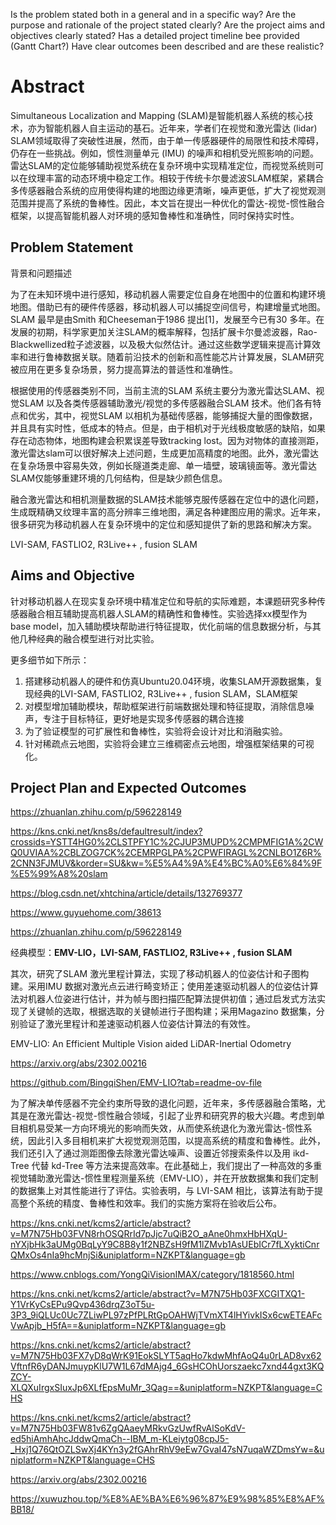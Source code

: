

Is the problem stated both in a general and in a specific way?
Are the purpose and rationale of the project stated clearly?
Are the project aims and objectives clearly stated?
Has a detailed project timeline bee provided (Gantt Chart?)
Have clear outcomes been described and are these realistic?

# Abstract

Simultaneous Localization and Mapping (SLAM)是智能机器人系统的核心技术，亦为智能机器人自主运动的基石。近年来，学者们在视觉和激光雷达 (lidar) SLAM领域取得了突破性进展，然而，由于单一传感器硬件的局限性和技术障碍，仍存在一些挑战。例如，惯性测量单元 (IMU) 的噪声和相机受光照影响的问题。雷达SLAM的定位能够辅助视觉系统在复杂环境中实现精准定位，而视觉系统则可以在纹理丰富的动态环境中稳定工作。相较于传统卡尔曼滤波SLAM框架，紧耦合多传感器融合系统的应用使得构建的地图边缘更清晰，噪声更低，扩大了视觉观测范围并提高了系统的鲁棒性。因此，本文旨在提出一种优化的雷达-视觉-惯性融合框架，以提高智能机器人对环境的感知鲁棒性和准确性，同时保持实时性。

## Problem Statement

背景和问题描述

为了在未知环境中进行感知，移动机器人需要定位自身在地图中的位置和构建环境地图。借助已有的硬件传感器，移动机器人可以捕捉空间信号，构建增量式地图。SLAM 最早是由Smith 和Cheeseman于1986 提出[1]，发展至今已有30 多年。在发展的初期，科学家更加关注SLAM的概率解释，包括扩展卡尔曼滤波器，Rao-Blackwellized粒子滤波器，以及极大似然估计。通过这些数学逻辑来提高计算效率和进行鲁棒数据关联。随着前沿技术的创新和高性能芯片计算发展，SLAM研究被应用在更多复杂场景，努力提高算法的普适性和准确性。

根据使用的传感器类别不同，当前主流的SLAM 系统主要分为激光雷达SLAM、视觉SLAM 以及各类传感器辅助激光/视觉的多传感器融合SLAM 技术。他们各有特点和优劣，其中，视觉SLAM 以相机为基础传感器，能够捕捉大量的图像数据，并且具有实时性，低成本的特点。但是，由于相机对于光线极度敏感的缺陷，如果存在动态物体，地图构建会积累误差导致tracking lost。因为对物体的直接测距，激光雷达slam可以很好解决上述问题，生成更加高精度的地图。此外，激光雷达在复杂场景中容易失效，例如长隧道类走廊、单一墙壁，玻璃镜面等。激光雷达SLAM仅能够重建环境的几何结构，但是缺少颜色信息。

融合激光雷达和相机测量数据的SLAM技术能够克服传感器在定位中的退化问题，生成既精确又纹理丰富的高分辨率三维地图，满足各种建图应用的需求。近年来，很多研究为移动机器人在复杂环境中的定位和感知提供了新的思路和解决方案。



LVI-SAM, FASTLIO2, R3Live++ , fusion SLAM



## Aims and Objective

针对移动机器人在现实复杂环境中精准定位和导航的实际难题，本课题研究多种传感器融合相互辅助提高机器人SLAM的精确性和鲁棒性。实验选择xx模型作为base model，加入辅助模块帮助进行特征提取，优化前端的信息数据分析，与其他几种经典的融合模型进行对比实验。

更多细节如下所示：

1. 搭建移动机器人的硬件和仿真Ubuntu20.04环境，收集SLAM开源数据集，复现经典的LVI-SAM, FASTLIO2, R3Live++ , fusion SLAM，SLAM框架
2. 对模型增加辅助模块，帮助框架进行前端数据处理和特征提取，消除信息噪声，专注于目标特征，更好地是实现多传感器的耦合连接
3. 为了验证模型的可扩展性和鲁棒性，实验将会设计对比和消融实验。
4. 针对稀疏点云地图，实验将会建立三维稠密点云地图，增强框架结果的可视化。

## Project Plan and Expected Outcomes









https://zhuanlan.zhihu.com/p/596228149

https://kns.cnki.net/kns8s/defaultresult/index?crossids=YSTT4HG0%2CLSTPFY1C%2CJUP3MUPD%2CMPMFIG1A%2CWQ0UVIAA%2CBLZOG7CK%2CEMRPGLPA%2CPWFIRAGL%2CNLBO1Z6R%2CNN3FJMUV&korder=SU&kw=%E5%A4%9A%E4%BC%A0%E6%84%9F%E5%99%A8%20slam

https://blog.csdn.net/xhtchina/article/details/132769377

https://www.guyuehome.com/38613

https://zhuanlan.zhihu.com/p/596228149

经典模型：**EMV-LIO，LVI-SAM, FASTLIO2, R3Live++ , fusion SLAM**

其次，研究了SLAM 激光里程计算法，实现了移动机器人的位姿估计和子图构建。采用IMU 数据对激光点云进行畸变矫正；使用差速驱动机器人的位姿估计算法对机器人位姿进行估计，并为帧与图扫描匹配算法提供初值；通过启发式方法实现了关键帧的选取，根据选取的关键帧进行子图构建；采用Magazino 数据集，分别验证了激光里程计和差速驱动机器人位姿估计算法的有效性。

EMV-LIO: An Efficient Multiple Vision aided LiDAR-Inertial Odometry

https://arxiv.org/abs/2302.00216

https://github.com/BingqiShen/EMV-LIO?tab=readme-ov-file

为了解决单传感器不完全约束所导致的退化问题，近年来，多传感器融合策略，尤其是在激光雷达-视觉-惯性融合领域，引起了业界和研究界的极大兴趣。考虑到单目相机易受某一方向环境光的影响而失效，从而使系统退化为激光雷达-惯性系统，因此引入多目相机来扩大视觉观测范围，以提高系统的精度和鲁棒性。此外，我们还引入了通过测距图像去除激光雷达噪声、设置近邻搜索条件以及用 ikd-Tree 代替 kd-Tree 等方法来提高效率。在此基础上，我们提出了一种高效的多重视觉辅助激光雷达-惯性里程测量系统（EMV-LIO），并在开放数据集和我们定制的数据集上对其性能进行了评估。实验表明，与 LVI-SAM 相比，该算法有助于提高整个系统的精度、鲁棒性和效率。我们的实施方案将在验收后公布。





https://kns.cnki.net/kcms2/article/abstract?v=M7N75Hb03FVN8rhOSQRrId7pJjc7uQiB2O_aAne0hmxHbHXqU-nYXjbHk3aUMg0BqLyY9C8B8y1f2NBZsH9fM1lZMvb1AsUEbICr7fLXyktiCnrQMxOs4nIa9hcMnjSi&uniplatform=NZKPT&language=gb

https://www.cnblogs.com/YongQiVisionIMAX/category/1818560.html

https://kns.cnki.net/kcms2/article/abstract?v=M7N75Hb03FXCGITXQ1-Y1VrKyCsEPu9Qvp436drqZ3oT5u-3P3_9iQLUc0Uc7ZLiwPL97zPfPLRtGpOAHWjTVmXT4lHYivkISx6cwETEAFcVwApjb_H5fA==&uniplatform=NZKPT&language=gb

https://kns.cnki.net/kcms2/article/abstract?v=M7N75Hb03FX7yD8qWrK91EokSLYT5aqHo7kdwMhfAoQ4u0rLAD8vx62VftnfR6yDANJmuypKlU7W1L67dMAjg4_6GsHCOhUorszaekc7xnd44gxt3KQZCY-XLQXuIrgxSIuxJp6XLfEpsMuMr_3Qag==&uniplatform=NZKPT&language=CHS

https://kns.cnki.net/kcms2/article/abstract?v=M7N75Hb03FW81v6ZgQAaeyMRkvGzUwfRvAlSoKdV-ed5hiAmhAhcJddwQmaCh--IBM_m-KLeiytg08cpJ5-_Hxj1Q76QtOZLSwXj4KYn3y2fGAhrRhV9eEw7GvaI47sN7uqaWZDmsYw=&uniplatform=NZKPT&language=CHS

https://arxiv.org/abs/2302.00216

https://xuwuzhou.top/%E8%AE%BA%E6%96%87%E9%98%85%E8%AF%BB18/




